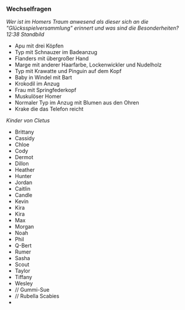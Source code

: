 ### Wechselfragen

*Wer ist im Homers Traum anwesend als dieser sich an die "Glücksspielversammlung" erinnert und was sind die Besonderheiten? 12:38 Standbild*

- Apu mit drei Köpfen
- Typ mit Schnauzer im Badeanzug
- Flanders mit übergroßer Hand
- Marge mit anderer Haarfarbe, Lockenwickler und Nudelholz
- Typ mit Krawatte und Pinguin auf dem Kopf
- Baby in Windel mit Bart
- Krokodil im Anzug
- Frau mit Springfederkopf
- Muskulöser Homer
- Normaler Typ im Anzug mit Blumen aus den Ohren
- Krake die das Telefon reicht 

*Kinder von Cletus*
- Brittany
- Cassidy
- Chloe
- Cody
- Dermot
- Dillon
- Heather
- Hunter
- Jordan
- Caitlin
- Candle
- Kevin
- Kira
- Kira
- Max
- Morgan
- Noah
- Phil
- Q-Bert
- Rumer
- Sasha
- Scout
- Taylor
- Tiffany
- Wesley
- // Gummi-Sue
- // Rubella Scabies
- 
